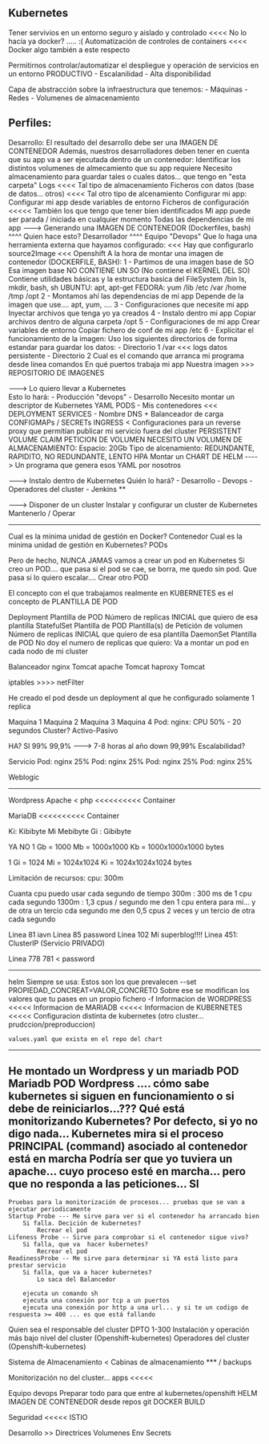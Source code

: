 Kubernetes
------------------------------------------------------------
Tener servivios en un entorno seguro y aislado y controlado         <<<< No lo hacía ya docker? ..... :(
Automatización de controles de containers                           <<<< Docker algo también a este respecto

Permitirnos controlar/automatizar el despliegue y operación de servicios en un entorno PRODUCTIVO
    - Escalanilidad
    - Alta disponibilidad

Capa de abstracción sobre la infraestructura que tenemos:
    - Máquinas
    - Redes
    - Volumenes de almacenamiento
    
Perfiles:
-------------------------------------------------------------
Desarrollo: 
    El resultado del desarrollo debe ser una IMAGEN DE CONTENEDOR
    Además, nuestros desarrolladores deben tener en cuenta que su app va a ser ejecutada dentro de un contenedor:
        Identificar los distintos volumenes de almecamiento que su app requiere
            Necesito almacenamiento para guardar tales o cuales datos... que tengo en "esta carpeta"
                Logs <<<< Tal tipo de almacenamiento
                Ficheros con datos (base de datos... otros) <<<< Tal otro tipo de alcenamiento
        Configurar mi app:
            Configurar mi app desde variables de entorno
            Ficheros de configuración <<<<< También los que tengo que tener bien identificados
        Mi app puede ser parada / iniciada en cualquier momento
        Todas las dependencias de mi app
    ---> Generando una IMAGEN DE CONTENEDOR (Dockerfiles, bash)
                                                ^^^^ Quien hace esto?
                                                        Desarrollador
                                                            ^^^^
                                                        Equipo "Devops"
                                                        Que lo haga una herramienta externa que hayamos configurado: <<< Hay que configurarlo
                                                            source2Image <<< Openshift
    A la hora de montar una imagen de contenedor (DOCKERFILE, BASH):
        1 - Partimos de una imagen base de SO
            Esa imagen base NO CONTIENE UN SO (No contiene el KERNEL DEL SO)
            Contiene utilidades básicas y la estructura basica del FileSystem
                /bin
                    ls, mkdir, bash, sh
                    UBUNTU: apt, apt-get
                    FEDORA: yum
                /lib
                /etc
                /var
                /home
                /tmp
                /opt
        2 - Montamos ahí las dependencias de mi app
            Depende de la imagen que use.... apt, yum, ....
        3 - Configuraciones que necesite mi app
            Inyectar archivos que tenga yo ya creados
        4 - Instalo dentro mi app
            Copiar archivos dentro de alguna carpeta     /opt
        5 - Configuraciones de mi app
            Crear variables de entorno
            Copiar fichero de conf de mi app             /etc
        6 - Explicitar el funcionamiento de la imagen:
            Uso los siguientes directorios de forma estandar para guardar los datos:
                - Directorio 1                           /var <<<   logs    datos persistente
                - Directorio 2
            Cual es el comando que arranca mi programa desde linea comandos
            En qué puertos trabaja mi app
    Nuestra imagen >>> REPOSITORIO DE IMAGENES

---> Lo quiero llevar a Kubernetes     
    Esto lo hará:
        - Producción "devops"
        - Desarrollo
    Necesito montar un descriptor de Kubernetes YAML
        PODS - Mis contenedores    <<<  DEPLOYMENT
        SERVICES - Nombre DNS + Balanceador de carga
        CONFIGMAPs / SECRETs
        INGRESS  < Configuraciones para un reverse proxy que permitían publicar mi servicio fuera del cluster
        PERSISTENT VOLUME CLAIM
            PETICION DE VOLUMEN 
            NECESITO UN VOLUMEN DE ALMACENAMIENTO:
                Espacio: 20Gb
                Tipo de alcenamiento: REDUNDANTE, RAPIDITO, NO REDUNDANTE, LENTO
        HPA
    Montar un CHART DE HELM ----> Un programa que genera esos YAML por nosotros
    
---> Instalo dentro de Kubernetes
    Quién lo hará?
        - Desarrollo
        - Devops
        - Operadores del cluster
        - Jenkins **

--->  Disponer de un cluster
        Instalar y configurar un cluster de Kubernetes
        Mantenerlo / Operar
        
        
-----------------------------------------------------------------------
Cual es la minima unidad de gestión en Docker?          Contenedor
Cual es la minima unidad de gestión en Kubernetes?      PODs

Pero de hecho, NUNCA JAMAS vamos a crear un pod en Kubernetes
Si creo un POD.... que pasa si el pod se cae, se borra, me quedo sin pod.
Que pasa si lo quiero escalar.... Crear otro POD

El concepto con el que trabajamos realmente en KUBERNETES es el concepto de PLANTILLA DE POD

Deployment
    Plantilla de POD
    Número de replicas INICIAL que quiero de esa plantilla
StatefulSet
    Plantilla de POD
    Plantilla(s) de Petición de volumen
    Número de replicas INICIAL que quiero de esa plantilla
DaemonSet
    Plantilla de POD
    No doy el numero de replicas que quiero: Va a montar un pod en cada nodo de mi cluster



Balanceador
nginx                  Tomcat
apache                 Tomcat
haproxy                Tomcat


iptables    >>>> netFilter

He creado el pod desde un deployment al que he configurado solamente 1 replica

Maquina 1 
Maquina 2
Maquina 3 
Maquina 4 
    Pod:
        nginx: CPU 50% - 20 segundos                        Cluster? Activo-Pasivo

HA? SI
    99%     99,9% ---> 7-8 horas al año down    99,99%
Escalabilidad?


Servicio 
    Pod: nginx 25% 
    Pod: nginx 25% 
    Pod: nginx 25% 
    Pod: nginx 25% 

Weblogic



------------------------------------------
Wordpress
    Apache < php       <<<<<<<<<<    Container

MariaDB                <<<<<<<<<<    Container


Ki:  Kibibyte
Mi   Mebibyte
Gi : Gibibyte

YA NO
1 Gb  =   1000  Mb  = 1000x1000 Kb = 1000x1000x1000 bytes

1 Gi  =   1024  Mi  = 1024x1024 Ki = 1024x1024x1024 bytes



Limitación de recursos:
cpu: 300m

Cuanta cpu puedo usar cada segundo de tiempo
300m : 300 ms de 1 cpu cada segundo
1300m : 1,3 cpus / segundo
            me den 1 cpu entera para mi... y de otra un tercio cda segundo
            me den 0,5 cpus 2 veces y un tercio de otra cada segundo







Linea 81    iavn
Linea 85    password
Linea 102  Mi superblog!!!!
Linea 451: ClusterIP (Servicio PRIVADO)


Linea 778 781 < password

--------

helm Siempre se usa:
    Estos son los que prevalecen --set PROPIEDAD_CONCREAT=VALOR_CONCRETO
    Sobre ese se modifican los valores que tu pases en un propio fichero -f
        Informacion de WORDPRESS    <<<<<
        Informacion de MARIADB      <<<<<
        Informacion de KUBERNETES   <<<<< Configuracion distinta de kubernetes (otro cluster... prudccion/preproduccion)
        
    values.yaml que exista en el repo del chart


---------

He montado un Wordpress y un mariadb
POD Mariadb
POD Wordpress
.... cómo sabe kubernetes si siguen en funcionamiento o si debe de reiniciarlos...???
Qué está monitorizando Kubernetes?
   Por defecto, si yo no digo nada... Kubernetes mira si el proceso PRINCIPAL (command) asociado al contenedor está en marcha
   Podría ser que yo tuviera un apache... cuyo proceso esté en marcha... pero que no responda a las peticiones... SI
---
    Pruebas para la monitorización de procesos... pruebas que se van a ejecutar periodicamente
    Startup Probe --- Me sirve para ver si el contenedor ha arrancado bien
        Si falla. Decición de kubernetes?
            Recrear el pod
    Lifeness Probe -- Sirve para comprobar si el contenedor sigue vivo?
        Si falla, que va  hacer kubernetes? 
            Recrear el pod
    ReadinessProbe -- Me sirve para determinar si YA está listo para prestar servicio
        Si falla, que va a hacer kubernetes?
            Lo saca del Balancedor 
        
        ejecuta un comando sh
        ejecuta una conexión por tcp a un puertos
        ejecuta una conexión por http a una url... y si te un codigo de respuesta >= 400 ... es que está fallando



Quien sea el responsable del cluster DPTO 1-300
    Instalación y operación más bajo nivel del cluster (Openshift-kubernetes)
    Operadores del cluster                             (Openshift-kubernetes)
    
Sistema de Almacenamiento < Cabinas de almacenamiento *** / backups

Monitorización no del cluster... apps <<<<<

Equipo devops 
    Preparar todo para que entre al kubernetes/openshift HELM
    IMAGEN DE CONTENEDOR desde repos git                DOCKER BUILD
    
Seguridad <<<<< ISTIO

Desarrollo >> Directrices
    Volumenes
    Env
    Secrets